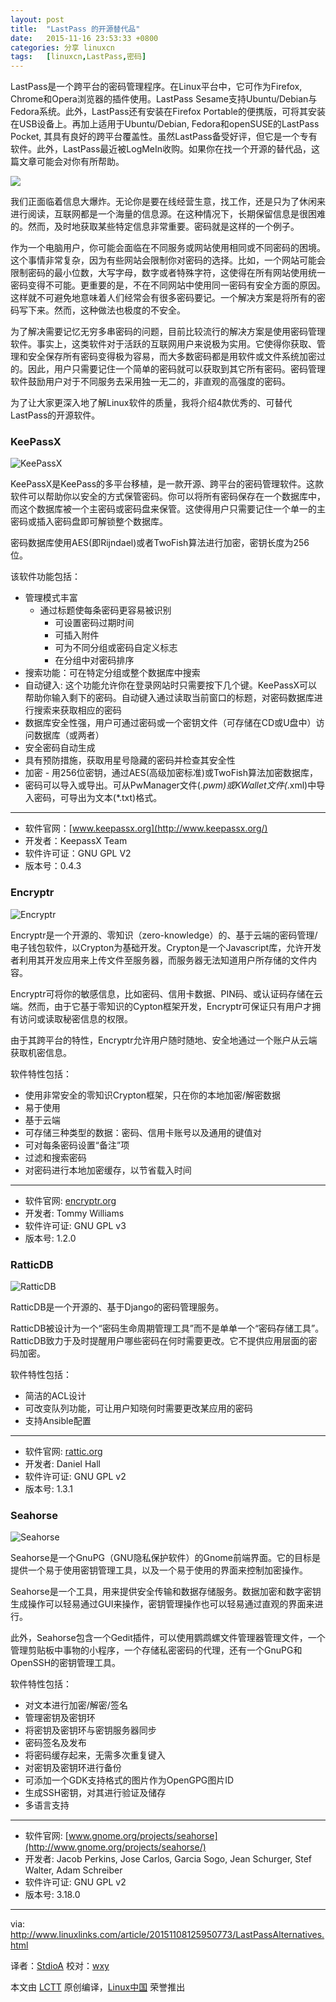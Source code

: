 ```yaml
---
layout: post
title:	"LastPass 的开源替代品"
date:	2015-11-16 23:53:33 +0800 
categories:	分享 linuxcn 
tags:	[linuxcn,LastPass,密码]
---
```



LastPass是一个跨平台的密码管理程序。在Linux平台中，它可作为Firefox, Chrome和Opera浏览器的插件使用。LastPass Sesame支持Ubuntu/Debian与Fedora系统。此外，LastPass还有安装在Firefox Portable的便携版，可将其安装在USB设备上。再加上适用于Ubuntu/Debian, Fedora和openSUSE的LastPass Pocket, 其具有良好的跨平台覆盖性。虽然LastPass备受好评，但它是一个专有软件。此外，LastPass最近被LogMeIn收购。如果你在找一个开源的替代品，这篇文章可能会对你有所帮助。


![](/Asserts/Images//attachment/album/201511/16/233826bg12i1ym4pg6ut8z.jpg)


我们正面临着信息大爆炸。无论你是要在线经营生意，找工作，还是只为了休闲来进行阅读，互联网都是一个海量的信息源。在这种情况下，长期保留信息是很困难的。然而，及时地获取某些特定信息非常重要。密码就是这样的一个例子。


作为一个电脑用户，你可能会面临在不同服务或网站使用相同或不同密码的困境。这个事情非常复杂，因为有些网站会限制你对密码的选择。比如，一个网站可能会限制密码的最小位数，大写字母，数字或者特殊字符，这使得在所有网站使用统一密码变得不可能。更重要的是，不在不同网站中使用同一密码有安全方面的原因。这样就不可避免地意味着人们经常会有很多密码要记。一个解决方案是将所有的密码写下来。然而，这种做法也极度的不安全。


为了解决需要记忆无穷多串密码的问题，目前比较流行的解决方案是使用密码管理软件。事实上，这类软件对于活跃的互联网用户来说极为实用。它使得你获取、管理和安全保存所有密码变得极为容易，而大多数密码都是用软件或文件系统加密过的。因此，用户只需要记住一个简单的密码就可以获取到其它所有密码。密码管理软件鼓励用户对于不同服务去采用独一无二的，非直观的高强度的密码。


为了让大家更深入地了解Linux软件的质量，我将介绍4款优秀的、可替代LastPass的开源软件。


### KeePassX


![KeePassX](/Asserts/Images//attachment/album/201511/16/235131rfrvvg6ur9rarlqv.png)


KeePassX是KeePass的多平台移植，是一款开源、跨平台的密码管理软件。这款软件可以帮助你以安全的方式保管密码。你可以将所有密码保存在一个数据库中，而这个数据库被一个主密码或密码盘来保管。这使得用户只需要记住一个单一的主密码或插入密码盘即可解锁整个数据库。


密码数据库使用AES(即Rijndael)或者TwoFish算法进行加密，密钥长度为256位。


该软件功能包括：


* 管理模式丰富
	+ 通过标题使每条密码更容易被识别
		- 可设置密码过期时间
		- 可插入附件
		- 可为不同分组或密码自定义标志
		- 在分组中对密码排序
* 搜索功能：可在特定分组或整个数据库中搜索
* 自动键入: 这个功能允许你在登录网站时只需要按下几个键。KeePassX可以帮助你输入剩下的密码。自动键入通过读取当前窗口的标题，对密码数据库进行搜索来获取相应的密码
* 数据库安全性强，用户可通过密码或一个密钥文件（可存储在CD或U盘中）访问数据库（或两者）
* 安全密码自动生成
* 具有预防措施，获取用星号隐藏的密码并检查其安全性
* 加密 - 用256位密钥，通过AES(高级加密标准)或TwoFish算法加密数据库，
* 密码可以导入或导出。可从PwManager文件(*.pwm)或KWallet文件(*.xml)中导入密码，可导出为文本(\*.txt)格式。




---


* 软件官网：[www.keepassx.org](http://www.keepassx.org/)
* 开发者：KeepassX Team
* 软件许可证：GNU GPL V2
* 版本号：0.4.3


### Encryptr


![Encryptr](/Asserts/Images//attachment/album/201511/16/235210fatu4u4izk4ah6fw.png)


Encryptr是一个开源的、零知识（zero-knowledge）的、基于云端的密码管理/电子钱包软件，以Crypton为基础开发。Crypton是一个Javascript库，允许开发者利用其开发应用来上传文件至服务器，而服务器无法知道用户所存储的文件内容。


Encryptr可将你的敏感信息，比如密码、信用卡数据、PIN码、或认证码存储在云端。然而，由于它基于零知识的Cypton框架开发，Encryptr可保证只有用户才拥有访问或读取秘密信息的权限。


由于其跨平台的特性，Encryptr允许用户随时随地、安全地通过一个账户从云端获取机密信息。


软件特性包括：


* 使用非常安全的零知识Crypton框架，只在你的本地加密/解密数据
* 易于使用
* 基于云端
* 可存储三种类型的数据：密码、信用卡账号以及通用的键值对
* 可对每条密码设置“备注”项
* 过滤和搜索密码
* 对密码进行本地加密缓存，以节省载入时间




---


* 软件官网: [encryptr.org](https://encryptr.org/)
* 开发者: Tommy Williams
* 软件许可证: GNU GPL v3
* 版本号: 1.2.0


### RatticDB


![RatticDB](/Asserts/Images//attachment/album/201511/16/235237rbwaul5av3xbiwsl.png)


RatticDB是一个开源的、基于Django的密码管理服务。


RatticDB被设计为一个“密码生命周期管理工具”而不是单单一个“密码存储工具”。RatticDB致力于及时提醒用户哪些密码在何时需要更改。它不提供应用层面的密码加密。


软件特性包括：


* 简洁的ACL设计
* 可改变队列功能，可让用户知晓何时需要更改某应用的密码
* 支持Ansible配置




---


* 软件官网: [rattic.org](http://rattic.org/)
* 开发者: Daniel Hall
* 软件许可证: GNU GPL v2
* 版本号: 1.3.1


### Seahorse


![Seahorse](/Asserts/Images//attachment/album/201511/16/235322oz746z47nq47onn4.png)


Seahorse是一个GnuPG（GNU隐私保护软件）的Gnome前端界面。它的目标是提供一个易于使用密钥管理工具，以及一个易于使用的界面来控制加密操作。


Seahorse是一个工具，用来提供安全传输和数据存储服务。数据加密和数字密钥生成操作可以轻易通过GUI来操作，密钥管理操作也可以轻易通过直观的界面来进行。


此外，Seahorse包含一个Gedit插件，可以使用鹦鹉螺文件管理器管理文件，一个管理剪贴板中事物的小程序，一个存储私密密码的代理，还有一个GnuPG和OpenSSH的密钥管理工具。


软件特性包括：


* 对文本进行加密/解密/签名
* 管理密钥及密钥环
* 将密钥及密钥环与密钥服务器同步
* 密码签名及发布
* 将密码缓存起来，无需多次重复键入
* 对密钥及密钥环进行备份
* 可添加一个GDK支持格式的图片作为OpenGPG图片ID
* 生成SSH密钥，对其进行验证及储存
* 多语言支持




---


* 软件官网: [www.gnome.org/projects/seahorse](http://www.gnome.org/projects/seahorse/)
* 开发者: Jacob Perkins, Jose Carlos, Garcia Sogo, Jean Schurger, Stef Walter, Adam Schreiber
* 软件许可证: GNU GPL v2
* 版本号: 3.18.0




---


via: <http://www.linuxlinks.com/article/20151108125950773/LastPassAlternatives.html>


译者：[StdioA](https://github.com/StdioA) 校对：[wxy](https://github.com/wxy)


本文由 [LCTT](https://github.com/LCTT/TranslateProject) 原创编译，[Linux中国](https://linux.cn/) 荣誉推出

